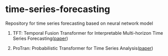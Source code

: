 # time-series-forecasting
Repository for time series forecasting based on neural network model

1. TFT: Temporal Fusion Transformer for Interpretable Multi-horizon Time Series Forecasting([paper](https://arxiv.org/pdf/1912.09363.pdf))

2. ProTran: Probabilistic Transformer for Time Series Analysis([paper](https://proceedings.neurips.cc/paper/2021/file/c68bd9055776bf38d8fc43c0ed283678-Paper.pdf))

